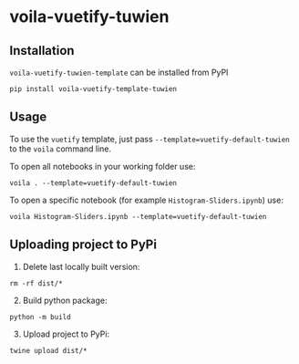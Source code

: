 # voila-vuetify-tuwien


## Installation

`voila-vuetify-tuwien-template` can be installed from PyPI

```
pip install voila-vuetify-template-tuwien
```



## Usage

To use the `vuetify` template, just pass `--template=vuetify-default-tuwien` to the `voila` command line.

To open all notebooks in your working folder use:

```
voila . --template=vuetify-default-tuwien
```

To open a specific notebook (for example `Histogram-Sliders.ipynb`) use:

```
voila Histogram-Sliders.ipynb --template=vuetify-default-tuwien
```

## Uploading project to PyPi

1. Delete last locally built version:

```
rm -rf dist/* 
```

2. Build python package:
```
python -m build 
```

3. Upload project to PyPi:
```
twine upload dist/*
```
